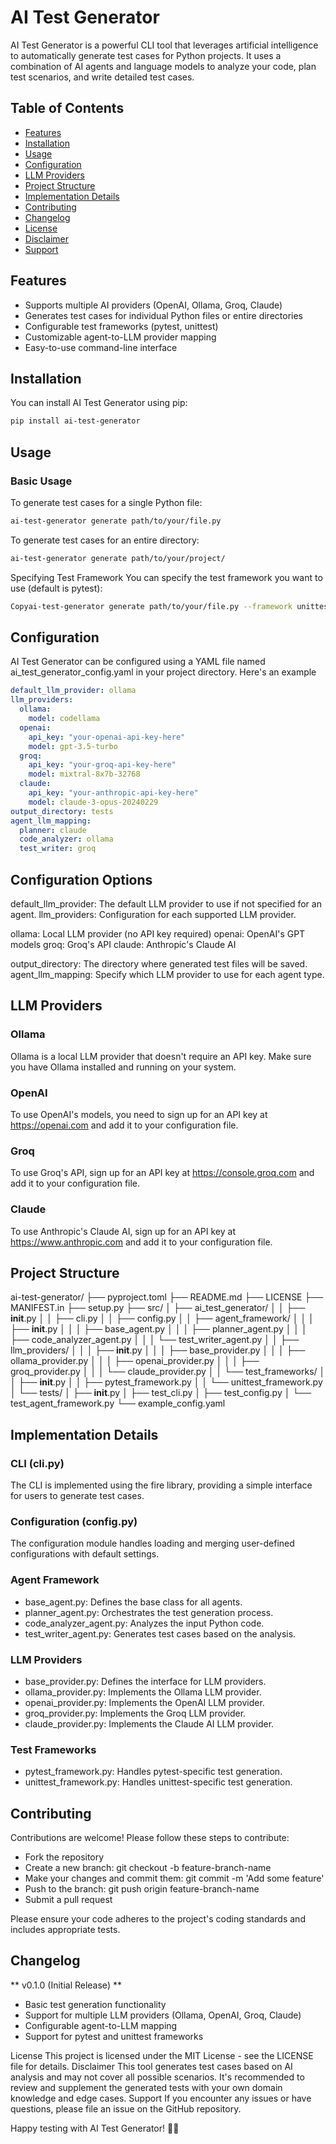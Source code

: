 # AI Test Generator

AI Test Generator is a powerful CLI tool that leverages artificial intelligence to automatically generate test cases for Python projects. It uses a combination of AI agents and language models to analyze your code, plan test scenarios, and write detailed test cases.

## Table of Contents

- [Features](#features)
- [Installation](#installation)
- [Usage](#usage)
- [Configuration](#configuration)
- [LLM Providers](#llm-providers)
- [Project Structure](#project-structure)
- [Implementation Details](#implementation-details)
- [Contributing](#contributing)
- [Changelog](#changelog)
- [License](#license)
- [Disclaimer](#disclaimer)
- [Support](#support)

## Features

- Supports multiple AI providers (OpenAI, Ollama, Groq, Claude)
- Generates test cases for individual Python files or entire directories
- Configurable test frameworks (pytest, unittest)
- Customizable agent-to-LLM provider mapping
- Easy-to-use command-line interface

## Installation

You can install AI Test Generator using pip:

```bash
pip install ai-test-generator
```

## Usage
 ### Basic Usage

To generate test cases for a single Python file:
```bash
ai-test-generator generate path/to/your/file.py
```
To generate test cases for an entire directory:
```bash
ai-test-generator generate path/to/your/project/
```
Specifying Test Framework
You can specify the test framework you want to use (default is pytest):

```bash
Copyai-test-generator generate path/to/your/file.py --framework unittest
```

## Configuration
AI Test Generator can be configured using a YAML file named ai_test_generator_config.yaml in your project directory. Here's an example

```yaml configuration:
default_llm_provider: ollama
llm_providers:
  ollama:
    model: codellama
  openai:
    api_key: "your-openai-api-key-here"
    model: gpt-3.5-turbo
  groq:
    api_key: "your-groq-api-key-here"
    model: mixtral-8x7b-32768
  claude:
    api_key: "your-anthropic-api-key-here"
    model: claude-3-opus-20240229
output_directory: tests
agent_llm_mapping:
  planner: claude
  code_analyzer: ollama
  test_writer: groq
```
## Configuration Options

default_llm_provider: The default LLM provider to use if not specified for an agent.
llm_providers: Configuration for each supported LLM provider.

ollama: Local LLM provider (no API key required)
openai: OpenAI's GPT models
groq: Groq's API
claude: Anthropic's Claude AI


output_directory: The directory where generated test files will be saved.
agent_llm_mapping: Specify which LLM provider to use for each agent type.

## LLM Providers
### Ollama
Ollama is a local LLM provider that doesn't require an API key. Make sure you have Ollama installed and running on your system.
### OpenAI
To use OpenAI's models, you need to sign up for an API key at https://openai.com and add it to your configuration file.
### Groq
To use Groq's API, sign up for an API key at https://console.groq.com and add it to your configuration file.
### Claude
To use Anthropic's Claude AI, sign up for an API key at https://www.anthropic.com and add it to your configuration file.
## Project Structure

ai-test-generator/
├── pyproject.toml
├── README.md
├── LICENSE
├── MANIFEST.in
├── setup.py
├── src/
│   ├── ai_test_generator/
│   │   ├── __init__.py
│   │   ├── cli.py
│   │   ├── config.py
│   │   ├── agent_framework/
│   │   │   ├── __init__.py
│   │   │   ├── base_agent.py
│   │   │   ├── planner_agent.py
│   │   │   ├── code_analyzer_agent.py
│   │   │   └── test_writer_agent.py
│   │   ├── llm_providers/
│   │   │   ├── __init__.py
│   │   │   ├── base_provider.py
│   │   │   ├── ollama_provider.py
│   │   │   ├── openai_provider.py
│   │   │   ├── groq_provider.py
│   │   │   └── claude_provider.py
│   │   └── test_frameworks/
│   │       ├── __init__.py
│   │       ├── pytest_framework.py
│   │       └── unittest_framework.py
│   └── tests/
│       ├── __init__.py
│       ├── test_cli.py
│       ├── test_config.py
│       └── test_agent_framework.py
└── example_config.yaml

## Implementation Details
### CLI (cli.py)
The CLI is implemented using the fire library, providing a simple interface for users to generate test cases.
### Configuration (config.py)
The configuration module handles loading and merging user-defined configurations with default settings.
### Agent Framework

- base_agent.py: Defines the base class for all agents.
- planner_agent.py: Orchestrates the test generation process.
- code_analyzer_agent.py: Analyzes the input Python code.
- test_writer_agent.py: Generates test cases based on the analysis.

### LLM Providers

- base_provider.py: Defines the interface for LLM providers.
- ollama_provider.py: Implements the Ollama LLM provider.
- openai_provider.py: Implements the OpenAI LLM provider.
- groq_provider.py: Implements the Groq LLM provider.
- claude_provider.py: Implements the Claude AI LLM provider.

### Test Frameworks

- pytest_framework.py: Handles pytest-specific test generation.
- unittest_framework.py: Handles unittest-specific test generation.

## Contributing
Contributions are welcome! Please follow these steps to contribute:

- Fork the repository
- Create a new branch: git checkout -b feature-branch-name
- Make your changes and commit them: git commit -m 'Add some feature'
- Push to the branch: git push origin feature-branch-name
- Submit a pull request

Please ensure your code adheres to the project's coding standards and includes appropriate tests.

## Changelog
** v0.1.0 (Initial Release) **

* Basic test generation functionality
* Support for multiple LLM providers (Ollama, OpenAI, Groq, Claude)
* Configurable agent-to-LLM mapping
* Support for pytest and unittest frameworks

License
This project is licensed under the MIT License - see the LICENSE file for details.
Disclaimer
This tool generates test cases based on AI analysis and may not cover all possible scenarios. It's recommended to review and supplement the generated tests with your own domain knowledge and edge cases.
Support
If you encounter any issues or have questions, please file an issue on the GitHub repository.

Happy testing with AI Test Generator! 🚀🤖
